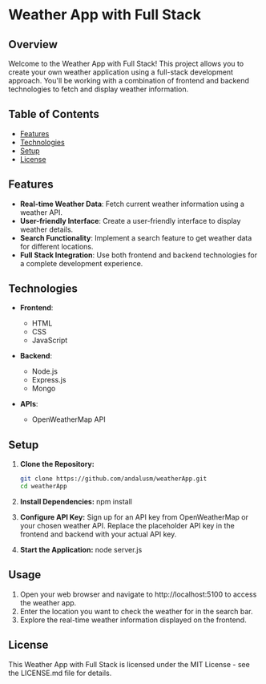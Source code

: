 # Weather App with Full Stack

## Overview

Welcome to the Weather App with Full Stack! This project allows you to create your own weather application using a full-stack development approach. You'll be working with a combination of frontend and backend technologies to fetch and display weather information.

## Table of Contents

- [Features](#features)
- [Technologies](#technologies)
- [Setup](#setup)
- [License](#license)

## Features

- **Real-time Weather Data**: Fetch current weather information using a weather API.
- **User-friendly Interface**: Create a user-friendly interface to display weather details.
- **Search Functionality**: Implement a search feature to get weather data for different locations.
- **Full Stack Integration**: Use both frontend and backend technologies for a complete development experience.

## Technologies

- **Frontend**:
  - HTML
  - CSS
  - JavaScript

- **Backend**:
  - Node.js
  - Express.js
  - Mongo

- **APIs**:
  - OpenWeatherMap API

## Setup

1. **Clone the Repository:**
   ```bash
   git clone https://github.com/andalusm/weatherApp.git
   cd weatherApp
2. **Install Dependencies:**
  npm install

3. **Configure API Key:**
   Sign up for an API key from OpenWeatherMap or your chosen weather API.
   Replace the placeholder API key in the frontend and backend with your actual API key.
4. **Start the Application:**
   node server.js
## Usage
1. Open your web browser and navigate to http://localhost:5100 to access the weather app.
2. Enter the location you want to check the weather for in the search bar.
3. Explore the real-time weather information displayed on the frontend.
## License
This Weather App with Full Stack is licensed under the MIT License - see the LICENSE.md file for details.
   
